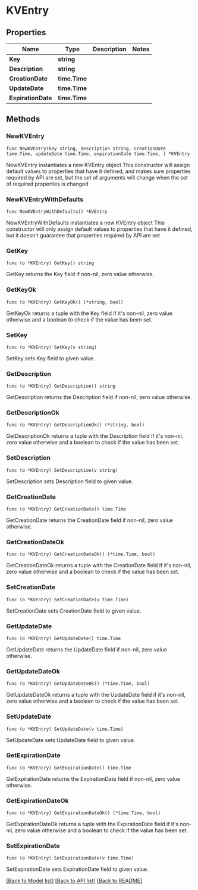 # KVEntry

## Properties

Name | Type | Description | Notes
------------ | ------------- | ------------- | -------------
**Key** | **string** |  | 
**Description** | **string** |  | 
**CreationDate** | **time.Time** |  | 
**UpdateDate** | **time.Time** |  | 
**ExpirationDate** | **time.Time** |  | 

## Methods

### NewKVEntry

`func NewKVEntry(key string, description string, creationDate time.Time, updateDate time.Time, expirationDate time.Time, ) *KVEntry`

NewKVEntry instantiates a new KVEntry object
This constructor will assign default values to properties that have it defined,
and makes sure properties required by API are set, but the set of arguments
will change when the set of required properties is changed

### NewKVEntryWithDefaults

`func NewKVEntryWithDefaults() *KVEntry`

NewKVEntryWithDefaults instantiates a new KVEntry object
This constructor will only assign default values to properties that have it defined,
but it doesn't guarantee that properties required by API are set

### GetKey

`func (o *KVEntry) GetKey() string`

GetKey returns the Key field if non-nil, zero value otherwise.

### GetKeyOk

`func (o *KVEntry) GetKeyOk() (*string, bool)`

GetKeyOk returns a tuple with the Key field if it's non-nil, zero value otherwise
and a boolean to check if the value has been set.

### SetKey

`func (o *KVEntry) SetKey(v string)`

SetKey sets Key field to given value.


### GetDescription

`func (o *KVEntry) GetDescription() string`

GetDescription returns the Description field if non-nil, zero value otherwise.

### GetDescriptionOk

`func (o *KVEntry) GetDescriptionOk() (*string, bool)`

GetDescriptionOk returns a tuple with the Description field if it's non-nil, zero value otherwise
and a boolean to check if the value has been set.

### SetDescription

`func (o *KVEntry) SetDescription(v string)`

SetDescription sets Description field to given value.


### GetCreationDate

`func (o *KVEntry) GetCreationDate() time.Time`

GetCreationDate returns the CreationDate field if non-nil, zero value otherwise.

### GetCreationDateOk

`func (o *KVEntry) GetCreationDateOk() (*time.Time, bool)`

GetCreationDateOk returns a tuple with the CreationDate field if it's non-nil, zero value otherwise
and a boolean to check if the value has been set.

### SetCreationDate

`func (o *KVEntry) SetCreationDate(v time.Time)`

SetCreationDate sets CreationDate field to given value.


### GetUpdateDate

`func (o *KVEntry) GetUpdateDate() time.Time`

GetUpdateDate returns the UpdateDate field if non-nil, zero value otherwise.

### GetUpdateDateOk

`func (o *KVEntry) GetUpdateDateOk() (*time.Time, bool)`

GetUpdateDateOk returns a tuple with the UpdateDate field if it's non-nil, zero value otherwise
and a boolean to check if the value has been set.

### SetUpdateDate

`func (o *KVEntry) SetUpdateDate(v time.Time)`

SetUpdateDate sets UpdateDate field to given value.


### GetExpirationDate

`func (o *KVEntry) GetExpirationDate() time.Time`

GetExpirationDate returns the ExpirationDate field if non-nil, zero value otherwise.

### GetExpirationDateOk

`func (o *KVEntry) GetExpirationDateOk() (*time.Time, bool)`

GetExpirationDateOk returns a tuple with the ExpirationDate field if it's non-nil, zero value otherwise
and a boolean to check if the value has been set.

### SetExpirationDate

`func (o *KVEntry) SetExpirationDate(v time.Time)`

SetExpirationDate sets ExpirationDate field to given value.



[[Back to Model list]](../README.md#documentation-for-models) [[Back to API list]](../README.md#documentation-for-api-endpoints) [[Back to README]](../README.md)



